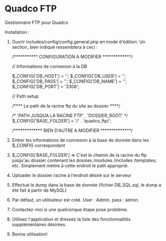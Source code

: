 ﻿Quadco FTP
==========
Gestionnaire FTP pour Quadco


Installation :

1. Ouvrir includes/config/config.general.php en mode d'édition. Un section, bien indiqué ressemblera à ceci :
	
	/*********** CONFIGURATION A MODIFIER *************/
	
	// Informations de connexion à la DB
	
	$_CONFIG['DB_HOST']		= '';
	$_CONFIG['DB_USER']		= '';
	$_CONFIG['DB_PASS']		= '';
	$_CONFIG['DB_NAME']		= '';
	$_CONFIG['DB_PORT']		= '3306';
	
	// Path setup
	
	/**** Le path de la racine ftp du site au dossier ****/
	
	/* 'PATH JUSQUA LA RACINE FTP' . 'DOSSIER_ROOT' */
	$_CONFIG['BASE_FOLDER'] 	=  '/' . 'quadco_ftp/';
	
	
	/************* RIEN D'AUTRE A MODIFIER **************/
	
2. Entrer les informations de connexion à la base de donnée dans les $_CONFIG correspondant

3. $_CONFIG['BASE_FOLDER'] => C'est le chemin de la racine du ftp jusqu'au dossier contenant les dossies /modules /includes /templates, etc.
	Simplement mettre à cette endroit le path approprié.

4. Uploader le dossier racine à l'endroit désiré sur le serveur

5. Effectué le dump dans la base de donnée (fichier DB_SQL.sql, le dump a été fait à partir de MySQL)

6. Par défaut, un utilisateur est créé. User : Admin, pass : admin.

7. Contactez-moi si une quelconque étape pose problème.

8. Utilisez l'application et dressez la liste des fonctionnalités supplémentaires désirées.

9. Bonne utilisation!